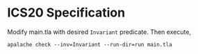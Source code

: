 # ICS20 Specification

Modify main.tla with desired `Invariant` predicate. Then execute,
```
apalache check --inv=Invariant --run-dir=run main.tla
```
